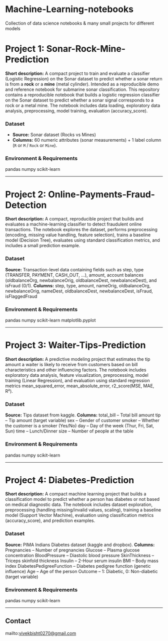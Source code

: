 # Machine-Learning-notebooks
Collection of data science notebooks &amp; many small projects for different models

# Project 1: Sonar-Rock-Mine-Prediction

**Short description:** A compact project to train and evaluate a classifier (Logistic Regression) on the Sonar dataset to predict whether a sonar return is from a **rock** or a **mine** (metal cylinder). Intended as a reproducible demo and reference notebook for submarine sonar classification.
This repository contains a reproducible notebook that builds a logistic regression classifier on the Sonar dataset to predict whether a sonar signal corresponds to a rock or a metal mine. The notebook includes data loading, exploratory data analysis, preprocessing, model training, evaluation (accuracy_score).

### Dataset
* **Source:** Sonar dataset (Rocks vs Mines)
* **Columns:** 60 numeric attributes (sonar measurements) + 1 label column (`R` or `M` / `Rock` or `Mine`).

### Environment & Requirements
pandas
numpy
scikit-learn

-------------------------------------------------------------------------------------------------------------

# Project 2: Online-Payments-Fraud-Detection

**Short description:** A compact, reproducible project that builds and evaluates a machine-learning classifier to detect fraudulent online transactions. 
The notebook explores the dataset, performs preprocessing (encoding, missing value handling, feature selection), trains a baseline model (Decision Tree), evaluates using standard classification metrics, and includes a small prediction example.

### Dataset
**Source:** Transaction-level data containing fields such as step, type (TRANSFER, PAYMENT, CASH_OUT, ...), amount, account balances (oldbalanceOrg, newbalanceOrig, oldbalanceDest, newbalanceDest), and isFraud (0/1).
**Columns:** step, type, amount, nameOrig, oldbalanceOrg, newbalanceOrig, nameDest, oldbalanceDest, newbalanceDest, isFraud, isFlaggedFraud

### Environment & Requirements
pandas
numpy
scikit-learn
matplotlib.pyplot

-------------------------------------------------------------------------------------------------------------

# Project 3: Waiter-Tips-Prediction

**Short description:** A predictive modeling project that estimates the tip amount a waiter is likely to receive from customers based on bill characteristics and other influencing factors. The notebook includes exploratory data analysis, feature visualization, preprocessing, model training (Linear Regression), and evaluation using standard regression metrics mean_squared_error, mean_absolute_error, r2_score(MSE, MAE, R²).

### Dataset
**Source:** Tips dataset from kaggle.
**Columns:**
total_bill – Total bill amount
tip – Tip amount (target variable)
sex – Gender of customer
smoker – Whether the customer is a smoker (Yes/No)
day – Day of the week (Thur, Fri, Sat, Sun)
time – Lunch/Dinner
size – Number of people at the table

### Environment & Requirements
pandas
numpy
scikit-learn

-------------------------------------------------------------------------------------------------------------

# Project 4: Diabetes-Prediction

**Short description:** A compact machine learning project that builds a classification model to predict whether a person has diabetes or not based on medical diagnostic data. The notebook includes dataset exploration, preprocessing (handling missing/invalid values, scaling), training a baseline model (Support Vector Machine), evaluation using classification metrics (accuracy_score), and prediction examples.

### Dataset
**Source:** PIMA Indians Diabetes dataset (kaggle and dropbox).
**Columns:**
Pregnancies – Number of pregnancies
Glucose – Plasma glucose concentration
BloodPressure – Diastolic blood pressure
SkinThickness – Triceps skinfold thickness
Insulin – 2-Hour serum insulin
BMI – Body mass index
DiabetesPedigreeFunction – Diabetes pedigree function (genetic influence)
Age – Age of the person
Outcome – 1: Diabetic, 0: Non-diabetic (target variable)

### Environment & Requirements
pandas
numpy
scikit-learn

-------------------------------------------------------------------------------------------------------------


## Contact
mailto:vivekbisht0270@gmail.com
